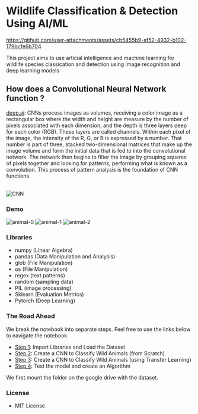 # Wildlife Classification & Detection Using AI/ML

https://github.com/user-attachments/assets/cb5455b9-af52-4932-b102-179bcfe6b704


  This project aims to use articial intelligence and machine learning for wildlife
  species classication and detection using image recognition and deep learning
  models

## How does a Convolutional Neural Network function ?  

[deep.ai](https://deepai.org/machine-learning-glossary-and-terms/convolutional-neural-network): CNNs process images as volumes, receiving a color image as a rectangular box where the width and height are measure by the number of pixels associated with each dimension, and the depth is three layers deep for each color (RGB). These layers are called channels. Within each pixel of the image, the intensity of the R, G, or B is expressed by a number. That number is part of three, stacked two-dimensional matrices that make up the image volume and form the initial data that is fed to into the convolutional network. The network then begins to filter the image by grouping squares of pixels together and looking for patterns, performing what is known as a convolution. This process of pattern analysis is the foundation of CNN functions.<br><br>


![CNN](https://miro.medium.com/max/2510/1*vkQ0hXDaQv57sALXAJquxA.jpeg)

### Demo


![animal-0](https://github.com/user-attachments/assets/1598a90b-418c-4081-aec7-23efe7d0c9d2)
![animal-1](https://github.com/user-attachments/assets/5792818f-4091-48fb-b74a-a9ffa66c9b19)
![animal-2](https://github.com/user-attachments/assets/3af4f362-e30a-4585-85ed-e24b6ee660c0)



### Libraries
  - numpy (Linear Algebra)
  - pandas (Data Manipulation and Analysis)
  - glob (File Manipulation)
  - os (File Manipulation)
  - regex (text patterns)
  - random (sampling data)
  - PIL (image processing) 
  - Sklearn (Evaluation Metrics)
  - Pytorch (Deep Learning)


### The Road Ahead

  We break the notebook into separate steps.  Feel free to use the links below to navigate the notebook.
  
  * [Step 1](#step1): Import Libraries and Load the Dataset 
  * [Step 2](#step2): Create a CNN to Classify Wild Animals (from Scratch)
  * [Step 3](#step3): Create a CNN to Classify Wild Animals (using Transfer Learning) 
  * [Step 4](#step3): Test the model and create an Algorithm
  
  We first mount the folder on the google drive with the dataset.

### License

  - MIT License

